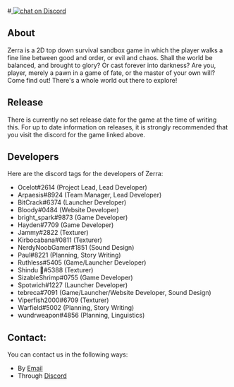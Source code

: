 #<a href="https://discord.gg/5CUa6qv">
        <img src="https://img.shields.io/discord/308323056592486420.svg?logo=discord&colorB=8080ff"
            alt="chat on Discord"></a>

## About
Zerra is a 2D top down survival sandbox game in which the player walks a fine line between good and order, or evil and chaos. Shall the world be balanced, and brought to glory? Or cast forever into darkness? Are you, player, merely a pawn in a game of fate, or the master of your own will? Come find out! There's a whole world out there to explore!

## Release
There is currently no set release date for the game at the time of writing this. For up to date information on releases, it is strongly recommended that you visit the discord for the game linked above.

## Developers
Here are the discord tags for the developers of Zerra:

* Ocelot#2614 (Project Lead, Lead Developer)
* Arpaesis#8924 (Team Manager, Lead Developer)
* BitCrack#6374 (Launcher Developer)
* Bloody#0484 (Website Developer)
* bright_spark#9873 (Game Developer)
* Hayden#7709 (Game Developer)
* Jammy#2822 (Texturer)
* Kirbocabana#0811 (Texturer)
* NerdyNoobGamer#1851 (Sound Design)
* Paul#8221 (Planning, Story Writing)
* Ruthless#5405 (Game/Launcher Developer)
* Shindu 👬#5388 (Texturer)
* SizableShrimp#0755 (Game Developer)
* Spotwich#1227 (Launcher Developer)
* tebreca#7091 (Game/Launcher/Website Developer, Sound Design)
* Viperfish2000#6709 (Texturer)
* Warfield#5002 (Planning, Story Writing)
* wundrweapon#4856 (Planning, Linguistics)

## Contact:
You can contact us in the following ways:

* By [Email](zerrateam@gmail.com)
* Through [Discord](https://discord.gg/5CUa6qv)
